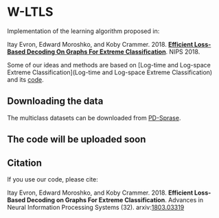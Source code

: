 # W-LTLS

Implementation of the learning algorithm proposed in:

Itay Evron, Edward Moroshko, and Koby Crammer. 2018. [**Efficient Loss-Based Decoding On Graphs For Extreme Classification**](https://arxiv.org/abs/1803.03319). NIPS 2018.

Some of our ideas and methods are based on [Log-time and Log-space Extreme Classification](Log-time and Log-space Extreme Classification) and its [code](https://github.com/kjasinska/ltls).

## Downloading the data

The multiclass datasets can be downloaded from [PD-Sprase](http://www.cs.utexas.edu/~xrhuang/PDSparse/).

## The code will be uploaded soon

## Citation

If you use our code, please cite:

Itay Evron, Edward Moroshko, and Koby Crammer. 2018. **Efficient Loss-Based Decoding on Graphs For Extreme Classification**. Advances in Neural Information Processing Systems (32). arxiv:[1803.03319](https://arxiv.org/abs/1803.03319)
